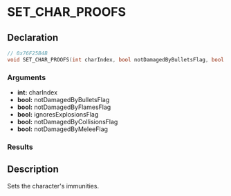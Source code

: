 # SET_CHAR_PROOFS

## Declaration
```cpp
// 0x76F25B4B
void SET_CHAR_PROOFS(int charIndex, bool notDamagedByBulletsFlag, bool notDamagedByFlamesFlag, bool ignoresExplosionsFlag, bool notDamagedByCollisionsFlag, bool notDamagedByMeleeFlag);
```

### Arguments
- **int:** charIndex
- **bool:** notDamagedByBulletsFlag
- **bool:** notDamagedByFlamesFlag
- **bool:** ignoresExplosionsFlag
- **bool:** notDamagedByCollisionsFlag
- **bool:** notDamagedByMeleeFlag

### Results

## Description
Sets the character's immunities.